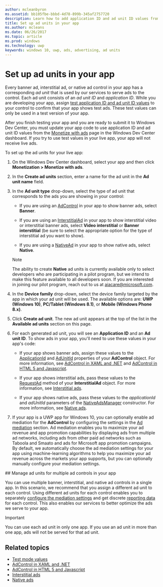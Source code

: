 ```yaml
---
author: mcleanbyron
ms.assetid: bb105fbe-bbbd-4d78-899b-345af2757720
description: Learn how to add application ID and ad unit ID values from the Windows Dev Center dashboard to your app before you submit your app to the Store.
title: Set up ad units in your app
ms.author: mcleans
ms.date: 06/26/2017
ms.topic: article
ms.prod: windows
ms.technology: uwp
keywords: windows 10, uwp, ads, advertising, ad units
---
```


# Set up ad units in your app

Every banner ad, interstitial ad, or native ad control in your app has a corresponding *ad unit* that is used by our services to serve ads to the control. Each ad unit consists of an *ad unit ID* and *application ID*. While you are developing your app, assign [test application ID and ad unit ID values](test-mode-values.md) to your control to confirm that your app shows test ads. These test values can only be used in a test version of your app.

After you finish testing your app and you are ready to submit it to Windows Dev Center, you must update your app code to use application ID and ad unit ID values from the [Monetize with ads](../publish/monetize-with-ads.md) page in the Windows Dev Center dashboard. If you try to use test values in your live app, your app will not receive live ads.

To set up the ad units for your live app:

1.  On the Windows Dev Center dashboard, select your app and then click **Monetization > Monetize with ads**.

2.  In the **Create ad units** section, enter a name for the ad unit in the **Ad unit name** field.

3. In the **Ad unit type** drop-down, select the type of ad unit that corresponds to the ads you are showing in your control:

    -   If you are using an [AdControl](https://msdn.microsoft.com/library/windows/apps/microsoft.advertising.winrt.ui.adcontrol.aspx) in your app to show banner ads, select **Banner**.

    -   If you are using an [InterstitialAd](https://msdn.microsoft.com/library/windows/apps/microsoft.advertising.winrt.ui.interstitialad.aspx) in your app to show interstitial video or interstitial banner ads, select **Video interstitial** or **Banner interstitial** (be sure to select the appropriate option for the type of interstitial ad you want to show).

    -   If you are using a [NativeAd](https://msdn.microsoft.com/library/windows/apps/microsoft.advertising.winrt.ui.nativead.aspx) in your app to show native ads, select **Native**.
      > [!NOTE]
      > The ability to create **Native** ad units is currently available only to select developers who are participating in a pilot program, but we intend to make this feature available to all developers soon. If you are interested in joining our pilot program, reach out to us at aiacare@microsoft.com.

4.  In the **Device family** drop-down, select the device family targeted by the app in which your ad unit will be used. The available options are: **UWP (Windows 10)**, **PC/Tablet (Windows 8.1)**, or **Mobile (Windows Phone 8.x)**.

5.  Click **Create ad unit**. The new ad unit appears at the top of the list in the **Available ad units** section on this page.

6.  For each generated ad unit, you will see an **Application ID** and an **Ad unit ID**. To show ads in your app, you'll need to use these values in your app's code:

    -   If your app shows banner ads, assign these values to the [ApplicationId](https://msdn.microsoft.com/library/windows/apps/microsoft.advertising.winrt.ui.adcontrol.applicationid.aspx) and [AdUnitId](https://msdn.microsoft.com/library/windows/apps/microsoft.advertising.winrt.ui.adcontrol.adunitid.aspx) properties of your **AdControl** object. For more information, see [AdControl in XAML and .NET](adcontrol-in-xaml-and--net.md) and [AdControl in HTML 5 and Javascript](adcontrol-in-html-5-and-javascript.md).

    -   If your app shows interstitial ads, pass these values to the [RequestAd](https://msdn.microsoft.com/library/windows/apps/microsoft.advertising.winrt.ui.interstitialad.requestad.aspx) method of your **InterstitialAd** object. For more information, see [Interstitial ads](interstitial-ads.md).

    -   If your app shows native ads, pass these values to the *applicationId* and *adUnitId* parameters of the [NativeAdsManager](https://msdn.microsoft.com/library/windows/apps/microsoft.advertising.winrt.ui.nativeadsmanager.nativeadsmanager.aspx) constructor. For more information, see [Native ads](../monetize/native-ads.md).

7. If your app is a UWP app for Windows 10, you can optionally enable ad mediation for the **AdControl** by configuring the settings in the [Ad mediation](../publish/monetize-with-ads.md#mediation) section. Ad mediation enables you to maximize your ad revenue and app promotion capabilities by displaying ads from multiple ad networks, including ads from other paid ad networks such as Taboola and Smaato and ads for Microsoft app promotion campaigns. By default, we automatically choose the ad mediation settings for your app using machine-learning algorithms to help you maximize your ad revenue across the markets your app supports, but you can optionally manually configure your mediation settings.

<span id="manage" />
## Manage ad units for multiple ad controls in your app

You can use multiple banner, interstitial, and native ad controls in a single app. In this scenario, we recommend that you assign a different ad unit to each control. Using different ad units for each control enables you to separately [configure the mediation settings](../publish/monetize-with-ads.md#mediation) and get discrete [reporting data](../publish/advertising-performance-report.md) for each control. This also enables our services to better optimize the ads we serve to your app.

> [!IMPORTANT]
> You can use each ad unit in only one app. If you use an ad unit in more than one app, ads will not be served for that ad unit.

## Related topics

* [Test mode values](test-mode-values.md)
* [AdControl in XAML and .NET](adcontrol-in-xaml-and--net.md)
* [AdControl in HTML 5 and Javascript](adcontrol-in-html-5-and-javascript.md)
* [Interstitial ads](interstitial-ads.md)
* [Native ads](../monetize/native-ads.md)


 

 
